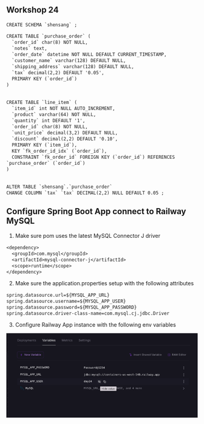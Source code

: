## Workshop 24
```
CREATE SCHEMA `shensang` ;
```

```
CREATE TABLE `purchase_order` (
  `order_id` char(8) NOT NULL,
  `notes` text,
  `order_date` datetime NOT NULL DEFAULT CURRENT_TIMESTAMP,
  `customer_name` varchar(128) DEFAULT NULL,
  `shipping_address` varchar(128) DEFAULT NULL,
  `tax` decimal(2,2) DEFAULT '0.05',
  PRIMARY KEY (`order_id`)
)


```

```
CREATE TABLE `line_item` (
  `item_id` int NOT NULL AUTO_INCREMENT,
  `product` varchar(64) NOT NULL,
  `quantity` int DEFAULT '1',
  `order_id` char(8) NOT NULL,
  `unit_price` decimal(3,2) DEFAULT NULL,
  `discount` decimal(2,2) DEFAULT '0.10',
  PRIMARY KEY (`item_id`),
  KEY `fk_order_id_idx` (`order_id`),
  CONSTRAINT `fk_order_id` FOREIGN KEY (`order_id`) REFERENCES `purchase_order` (`order_id`)
) 


```

```
ALTER TABLE `shensang`.`purchase_order` 
CHANGE COLUMN `tax` `tax` DECIMAL(2,2) NULL DEFAULT 0.05 ;
```


## Configure Spring Boot App connect to Railway MySQL
1. Make sure pom uses the latest MySQL Connector J driver 

```
<dependency>
  <groupId>com.mysql</groupId>
  <artifactId>mysql-connector-j</artifactId>
  <scope>runtime</scope>
</dependency>
```
2. Make sure the application.properties setup with the following attributes

```
spring.datasource.url=${MYSQL_APP_URL}
spring.datasource.username=${MYSQL_APP_USER}
spring.datasource.password=${MYSQL_APP_PASSWORD}
spring.datasource.driver-class-name=com.mysql.cj.jdbc.Driver
```

3. Configure Railway App instance with the following env variables

![Railway Env Var](/images/railwayenv.png "Railway Env Variable")